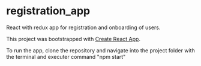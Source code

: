 # registration_app
React with redux app for registration and onboarding of users.

This project was bootstrapped with [Create React App](https://github.com/facebookincubator/create-react-app).

To run the app, clone the repository and navigate into the project folder with the terminal and executer command "npm start"
